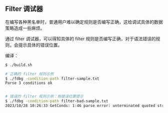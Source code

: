 ## Filter 调试器

在编写各种黑名单时，普通用户难以确定规则是否编写正确，这给调试具体的数据策略造成一些麻烦。

通过 filter 调试器，可以得知具体的 filter 规则是否编写正确，对于语法错误的规则，会提示具体的错误位置。

编译：

```bash
$ ./build.sh
```

```bash
# 正确的 filter 规则示例
$ ./fdbg -condition-path filter-sample.txt
Parse 3 conditions ok


# 错误的 filter 规则示例：有错误位置提示
$ ./fdbg -condition-path filter-bad-sample.txt
2023/10/28 10:26:33 GetConds: 1:46 parse error: unterminated quoted string
```
